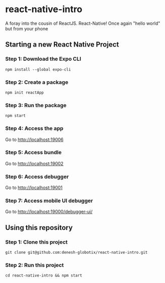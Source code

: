 # react-native-intro
A foray into the cousin of ReactJS. React-Native! Once again "hello world" but from your phone

## Starting a new React Native Project

### Step 1: Download the Expo CLI
```npm install --global expo-cli```

### Step 2: Create a package
```npm init reactApp ```

### Step 3: Run the package 
```npm start ```

### Step 4: Access the app
Go to [http://localhost:19006](http://localhost:19006)

### Step 5: Access bundle 
Go to [http://localhost:19002](http://localhost:19002)

### Step 6: Access debugger 
Go to [http://localhost:19001](http://localhost:19001)

### Step 7: Access mobile UI debugger 
Go to [http://localhost:19000/debugger-ui/](http://localhost:19000/debugger-ui/)


## Using this repository

### Step 1: Clone this project 
```git clone git@github.com:denesh-globotix/react-native-intro.git```

### Step 2: Run this project 
```cd react-native-intro && npm start```
